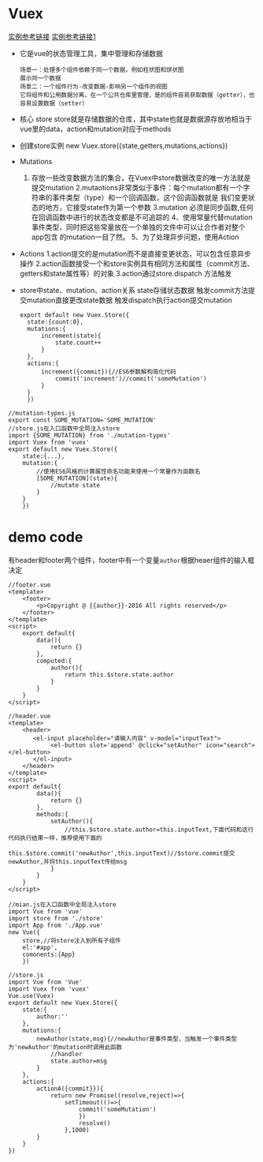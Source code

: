 # Vuex

[实例参考链接](http://www.tuicool.com/articles/qUzMN3Y) [实例参考链接1](http://www.jb51.net/article/111590.htm)

- 它是vue的状态管理工具，集中管理和存储数据

  ```
  场景一：处理多个组件依赖于同一个数据，例如柱状图和饼状图
  展示同一个数据
  场景二：一个组件行为-改变数据-影响另一个组件的视图
  它将组件和公用数据分离，在一个公共仓库里管理，是的组件容易获取数据（getter），也容易设置数据（setter）
  ```

- 核心 store store就是存储数据的仓库，其中state也就是数据源存放地相当于vue里的data，action和mutation对应于methods
- 创建store实例 new Vuex.store({state,getters,mutations,actions})
- Mutations

  1. 存放一些改变数据方法的集合，在Vuex中store数据改变的唯一方法就是提交mutation 2.mutaotions非常类似于事件：每个mutation都有一个字符串的事件类型（type）和一个回调函数，这个回调函数就是 我们变更状态的地方，它接受state作为第一个参数 3.mutation 必须是同步函数,任何在回调函数中进行的状态改变都是不可追踪的 4、使用常量代替mutation事件类型，同时把这些常量放在一个单独的文件中可以让合作者对整个app包含 的mutation一目了然。 5、为了处理异步问题，使用Action

- Actions 1.action提交的是mutation而不是直接变更状态，可以包含任意异步操作 2.action函数接受一个和store实例具有相同方法和属性（commit方法、getters和state属性等）的对象 3.action通过store.dispatch 方法触发
- store中state、mutation、action关系 state存储状态数据 触发commit方法提交mutation直接更改state数据 触发dispatch执行action提交mutation

  ```
  export default new Vuex.Store({
    state:{count:0},
    mutations:{
        increment(state){
            state.count++
        }
    },
    actions:{
        increment({commit}){//ES6参数解构简化代码
            commit('increment')//commit('someMutation')
        }
    }
    })
  ```

```
//mutation-types.js
export const SOME_MUTATION='SOME_MUTATION'
//store.js在入口函数中全局注入store
import {SOME_MUTATION} from './mutation-types'
import Vuex from 'vuex'
export default new Vuex.Store({
    state:{...},
    mutation:{
        //使用ES6风格的计算属性命名功能来使用一个常量作为函数名
        [SOME_MUTATION](state){
            //mutate state
        }
    }
    })
```

# demo code

有header和footer两个组件，footer中有一个变量`author`根据heaer组件的输入框决定

```
//footer.vue
<template>
    <footer>
        <p>Copyright @ {{author}}-2016 All rights reserved</p>
    </footer>
</template>
<script>
    export default{
        data(){
            return {}
        },
        computed:{
            author(){
                return this.$store.state.author
            }
        }
    }
</script>
```

```
//header.vue
<template>
    <header>
       <el-input placeholder="请输入内容" v-model="inputText">
            <el-button slot='append' @click="setAuthor" icon="search"></el-button>
       </el-input>
    </header>
</template>
<script>
export default{
        data(){
            return {}
        },
        methods:{
            setAuthor(){
                //this.$store.state.author=this.inputText,下面代码和这行代码执行结果一样，推荐使用下面的
                this.$store.commit('newAuthor',this.inputText)//$store.commit提交newAuthor,并将this.inputText传给msg
            }
        }
    }
</script>
```

```
//mian.js在入口函数中全局注入store
import Vue from 'vue'
import store from './store'
import App from './App.vue'
new Vue({
    store,//将store注入到所有子组件
    el:'#app',
    comonents:{App}
    })
```

```
//store.js
import Vue from 'Vue'
import Vuex from 'vuex'
Vue.use(Vuex)
export default new Vuex.Store({
    state:{
        author:''
    },
    mutations:{
        newAuthor(state,msg){//newAuthor是事件类型，当触发一个事件类型为'newAuthor'的mutation时调用此函数
            //handler
            state.author=msg
        }
    },
    actions:{
        actionA({commit}}){
            return new Promise((resolve,reject)=>{
                setTimeout(()=>{
                    commit('someMutation')
                    })
                    resolve()
                },1000)
        }
    }
})
```
